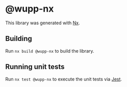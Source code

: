 # @wupp-nx

This library was generated with [Nx](https://nx.dev).

## Building

Run `nx build @wupp-nx` to build the library.

## Running unit tests

Run `nx test @wupp-nx` to execute the unit tests via [Jest](https://jestjs.io).
